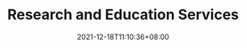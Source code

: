 ---
title: "Research and Education Services"
date: 2021-12-18T11:10:36+08:00
draft: false
language: en
description: Research and Education Solutions
featured_image: ../assets/images/featured/featured-img-placeholder.png
summary: Lorem ipsum dolor sit amet, consectetur adipiscing elit. Sed cursus, odio nec venenatis lacinia, lacus lectus varius nisi, in tristique mi purus ut libero
tags: "solutions"
---